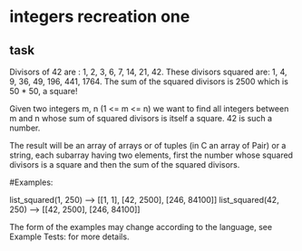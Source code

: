 # integers recreation one

## task

Divisors of 42 are : 1, 2, 3, 6, 7, 14, 21, 42. These divisors 
squared are: 1, 4, 9, 36, 49, 196, 441, 1764.
 The sum of the squared divisors is 2500 which is 50 * 50, a square!

Given two integers m, n (1 <= m <= n) we want to find all integers
between m and n whose sum of squared divisors is itself a square. 42 is such a number.

The result will be an array of arrays or of tuples (in C an array of Pair) or a string, each subarray having two elements, first the number whose squared divisors is a square and then the sum of the squared divisors.

#Examples:

list_squared(1, 250) --> [[1, 1], [42, 2500], [246, 84100]]
list_squared(42, 250) --> [[42, 2500], [246, 84100]]

The form of the examples may change according to the language, see Example Tests: for more details.
